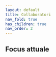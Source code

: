 ```yaml
---
layout: default
title: Collaboratori
nav_fold: true 
has_children: true
nav_order: 2
---
```





## Focus attuale


